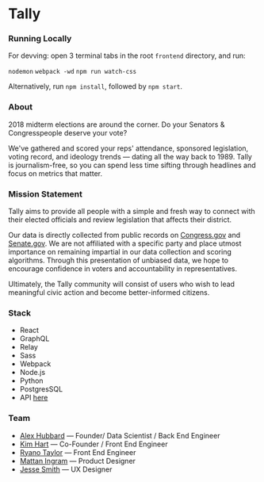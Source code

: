 # Tally

### Running Locally

For devving: open 3 terminal tabs in the root `frontend` directory, and run:

`nodemon`
`webpack -wd`
`npm run watch-css`

Alternatively, run `npm install`, followed by `npm start`.

### About
2018 midterm elections are around the corner. Do your Senators & Congresspeople deserve your vote?

We've gathered and scored your reps' attendance, sponsored legislation, voting record, and ideology trends — dating all the way back to 1989. Tally is journalism-free, so you can spend less time sifting through headlines and focus on metrics that matter.

### Mission Statement
Tally aims to provide all people with a simple and fresh way to connect with their elected officials and review legislation that affects their district.</p>

Our data is directly collected from public records on [Congress.gov](https://congress.gov/) and [Senate.gov](https://www.senate.gov/"). We are not affiliated with a specific party and place utmost importance on remaining impartial in our data collection and scoring algorithms. Through this presentation of unbiased data, we hope to encourage confidence in voters and accountability in representatives.

Ultimately, the Tally community will consist of users who wish to lead meaningful civic action and become better-informed citizens.


### Stack
* React
* GraphQL
* Relay
* Sass
* Webpack
* Node.js
* Python
* PostgresSQL
* API [here](https://github.com/alexhubbard89/reps_app)


### Team
* [Alex Hubbard](https://github.com/alexhubbard89) — Founder/ Data Scientist / Back End Engineer
* [Kim Hart](https://github.com/kimhart) — Co-Founder / Front End Engineer
* [Ryano Taylor](https://github.com/ryanosaur) — Front End Engineer
* [Mattan Ingram](http://mattaningram.com/) — Product Designer
* [Jesse Smith](https://JesseLNSmith.com) — UX Designer

